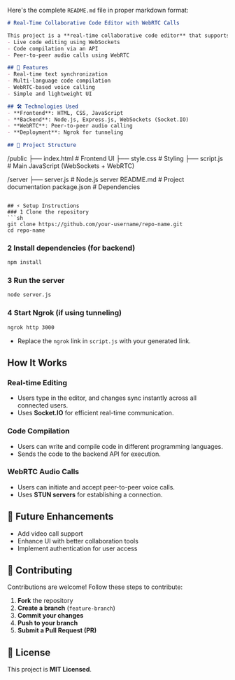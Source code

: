 Here's the complete `README.md` file in proper markdown format:  

```markdown
# Real-Time Collaborative Code Editor with WebRTC Calls

This project is a **real-time collaborative code editor** that supports:  
- Live code editing using WebSockets  
- Code compilation via an API  
- Peer-to-peer audio calls using WebRTC  

## 🚀 Features
- Real-time text synchronization  
- Multi-language code compilation  
- WebRTC-based voice calling  
- Simple and lightweight UI  

## 🛠️ Technologies Used
- **Frontend**: HTML, CSS, JavaScript  
- **Backend**: Node.js, Express.js, WebSockets (Socket.IO)  
- **WebRTC**: Peer-to-peer audio calling  
- **Deployment**: Ngrok for tunneling  

## 📂 Project Structure
```
/public
  ├── index.html       # Frontend UI
  ├── style.css        # Styling
  ├── script.js        # Main JavaScript (WebSockets + WebRTC)
  
/server
  ├── server.js        # Node.js server
README.md              # Project documentation
package.json           # Dependencies
```

## ⚡ Setup Instructions
### 1️ Clone the repository
```sh
git clone https://github.com/your-username/repo-name.git
cd repo-name
```

### 2️ Install dependencies (for backend)
```sh
npm install
```

### 3️ Run the server
```sh
node server.js
```

### 4 Start Ngrok (if using tunneling)
```sh
ngrok http 3000
```
- Replace the `ngrok` link in `script.js` with your generated link.

##  How It Works
###  Real-time Editing  
- Users type in the editor, and changes sync instantly across all connected users.  
- Uses **Socket.IO** for efficient real-time communication.

###  Code Compilation  
- Users can write and compile code in different programming languages.  
- Sends the code to the backend API for execution.

###  WebRTC Audio Calls  
- Users can initiate and accept peer-to-peer voice calls.  
- Uses **STUN servers** for establishing a connection.

## 🚀 Future Enhancements
-  Add video call support  
-  Enhance UI with better collaboration tools  
-  Implement authentication for user access  

## 🤝 Contributing
Contributions are welcome! Follow these steps to contribute:  
1. **Fork** the repository  
2. **Create a branch** (`feature-branch`)  
3. **Commit your changes**  
4. **Push to your branch**  
5. **Submit a Pull Request (PR)**  

## 📜 License
This project is **MIT Licensed**.
